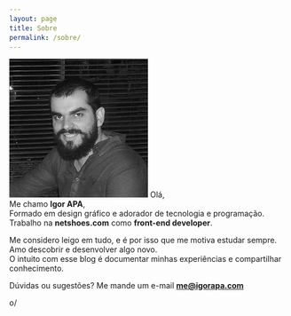 ```yaml
---
layout: page
title: Sobre
permalink: /sobre/
---
```


<img class="profile" src="/img/igorapa.jpg">
Olá,<br>
Me chamo <strong>Igor APA</strong>,<br>
Formado em design gráfico e adorador de tecnologia e programação.<br>
Trabalho na <strong>netshoes.com</strong> como <strong>front-end developer</strong>.<br>

Me considero leigo em tudo, e é por isso que me motiva estudar sempre.<br>
Amo descobrir e desenvolver algo novo.<br>
O intuito com esse blog é documentar minhas experiências e compartilhar conhecimento.

Dúvidas ou sugestões? Me mande um e-mail <strong>me@igorapa.com</strong>

o/
